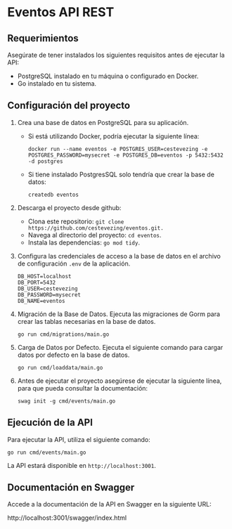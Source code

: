 # Eventos API REST

## Requerimientos

Asegúrate de tener instalados los siguientes requisitos antes de ejecutar la API:

- PostgreSQL instalado en tu máquina o configurado en Docker.
- Go instalado en tu sistema.

## Configuración del proyecto

1. Crea una base de datos en PostgreSQL para su aplicación.

    - Si está utilizando Docker, podría ejecutar la siguiente línea:
        ```
        docker run --name eventos -e POSTGRES_USER=cestevezing -e POSTGRES_PASSWORD=mysecret -e POSTGRES_DB=eventos -p 5432:5432 -d postgres
        ```
    - Si tiene instalado PostgresSQL solo tendría que crear la base de datos:
        ```
        createdb eventos
        ```
2. Descarga el proyecto desde github:
    - Clona este repositorio: `git clone https://github.com/cestevezing/eventos.git.`
    - Navega al directorio del proyecto: `cd eventos`.
    - Instala las dependencias: `go mod tidy`.
3. Configura las credenciales de acceso a la base de datos en el archivo de configuración `.env` de la aplicación.
    ```
    DB_HOST=localhost
    DB_PORT=5432
    DB_USER=cestevezing
    DB_PASSWORD=mysecret
    DB_NAME=eventos
    ```
4. Migración de la Base de Datos. Ejecuta las migraciones de Gorm para crear las tablas necesarias en la base de datos.
    ```
    go run cmd/migrations/main.go
    ```
5. Carga de Datos por Defecto. Ejecuta el siguiente comando para cargar datos por defecto en la base de datos.
    ```
    go run cmd/loaddata/main.go
    ```
6. Antes de ejecutar el proyecto asegúrese de ejecutar la siguiente línea, para que pueda consultar la documentación:
    ```
    swag init -g cmd/events/main.go
    ```


## Ejecución de la API

Para ejecutar la API, utiliza el siguiente comando:

```
go run cmd/events/main.go
```  

La API estará disponible en `http://localhost:3001`.

## Documentación en Swagger

Accede a la documentación de la API en Swagger en la siguiente URL:

http://localhost:3001/swagger/index.html

    